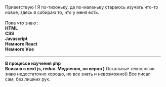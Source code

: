 Приветствую ! Я по-тихоньку, да по-маленьку стараюсь изучать что-то новое, здесь я собираю то, что у меня есть.
<br>
<br>
Пока что знаю :
<br>
<b>HTML</b>
<br>
<b>CSS</b>
<br>
<b>Javascript</b>
<br>
<b>Немного React</b>
<br>
<b>Немного Vue</b>
<hr>
<b>В процессе изучения php</b>
<br>
<b>Вникаю в next js, redux. Медленно, но верно )</b>
Остальные технологии знаю недостаточно хорошо, но все знать и невозможно)) Все писал сам, без лишних рук.
